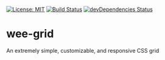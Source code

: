 [![License: MIT](https://img.shields.io/badge/License-MIT-yellow.svg)](https://opensource.org/licenses/MIT) [![Build Status](https://travis-ci.org/ecarlisle/wee-grid.svg?branch=master)](https://travis-ci.org/ecarlisle/wee-grid) [![devDependencies Status](https://david-dm.org/dwyl/hapi-auth-jwt2/dev-status.svg)](https://david-dm.org/dwyl/hapi-auth-jwt2?type=dev)

# wee-grid
An extremely simple, customizable, and responsive CSS grid
